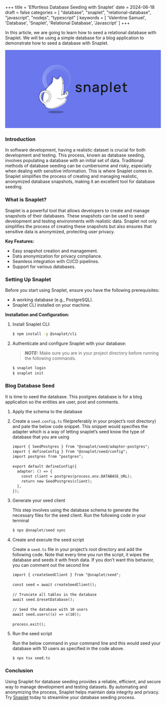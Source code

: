 +++
title = 'Effortless Database Seeding with Snaplet'
date = 2024-06-18
draft = false
categories = [
    "database",
    "snaplet",
    "relational-database",
    "javascript",
    "nodejs",
    "typescript"
]
keywords = [
    'Valentine Samuel',
    'Database',
    'Snaplet',
    'Relational Database',
    'Javascript'
  ]
+++

In this article, we are going to learn how to seed a relational database with Snaplet. We will be using a simple database for a blog application to demonstrate how to seed a database with Snaplet.

![Screenshot of the post](thumb-nail.jpg)

### Introduction

In software development, having a realistic dataset is crucial for both development and testing. This process, known as database seeding, involves populating a database with an initial set of data. Traditional methods of database seeding can be cumbersome and risky, especially when dealing with sensitive information. This is where Snaplet comes in. Snaplet simplifies the process of creating and managing realistic, anonymized database snapshots, making it an excellent tool for database seeding.

### What is Snaplet?

Snaplet is a powerful tool that allows developers to create and manage snapshots of their databases. These snapshots can be used to seed development and testing environments with realistic data. Snaplet not only simplifies the process of creating these snapshots but also ensures that sensitive data is anonymized, protecting user privacy.

**Key Features:**

- Easy snapshot creation and management.
- Data anonymization for privacy compliance.
- Seamless integration with CI/CD pipelines.
- Support for various databases.

### Setting Up Snaplet

Before you start using Snaplet, ensure you have the following prerequisites:

- A working database (e.g., PostgreSQL).
- Snaplet CLI installed on your machine.

**Installation and Configuration:**

1. Install Snaplet CLI:

   ```bash
   $ npm install -g @snaplet/cli
   ```

2. Authenticate and configure Snaplet with your database:

   > **_NOTE:_**  Make sure you are in your project directory before running the following commands.

   ```bash
   $ snaplet login
   $ snaplet init
   ```

### Blog Database Seed

It is time to seed the database. This postgres database is for a blog application so the entities are user, post and comments.

1. Apply the schema to the database
2. Create a `seed.config.ts` file(preferably in your project’s root directory) and pate the below code snippet. This snippet would specifies the adapter which is a way of letting snaplet’s seed know the type of database that you are using

   ```tsx
   import { SeedPostgres } from "@snaplet/seed/adapter-postgres";
   import { defineConfig } from "@snaplet/seed/config";
   import postgres from "postgres";

   export default defineConfig({
     adapter: () => {
       const client = postgres(process.env.DATABASE_URL);
       return new SeedPostgres(client);
     },
   });
   ```

3. Generate your seed client

   This step involves using the database schema to generate the necessary files for the seed client. Run the following code in your terminal

   ```bash
   $ npx @snaplet/seed sync
   ```

4. Create and execute the seed script

   Create a `seed.ts` file in your project’s root directory and add the following code. Note that every time you run the script, it wipes the database and seeds it with fresh data. If you don’t want this behavior, you can comment out the second line

   ```tsx
   import { createSeedClient } from "@snaplet/seed";

   const seed = await createSeedClient();

   // Truncate all tables in the database
   await seed.$resetDatabase();

   // Seed the database with 10 users
   await seed.users((x) => x(10));

   process.exit();
   ```

5. Run the seed script

   Run the below command in your command line and this would seed your database with 10 users as specified in the code above.

   ```bash
   $ npx tsx seed.ts
   ```

### Conclusion

Using Snaplet for database seeding provides a reliable, efficient, and secure way to manage development and testing datasets. By automating and anonymizing the process, Snaplet helps maintain data integrity and privacy. Try [Snaplet](https://www.snaplet.dev/) today to streamline your database seeding process.
